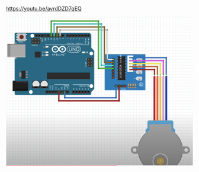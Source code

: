 
https://youtu.be/avrdDZD7qEQ



![alt text](https://github.com/NA-56/ArduinoProjects/blob/main/ArduinoUNO/P01-UTP-LiftController/28BYJ-48-Controller/28BYJ-48-ControllerMedia/28BYJ-48-ControllerConections.PNG?raw=true)
